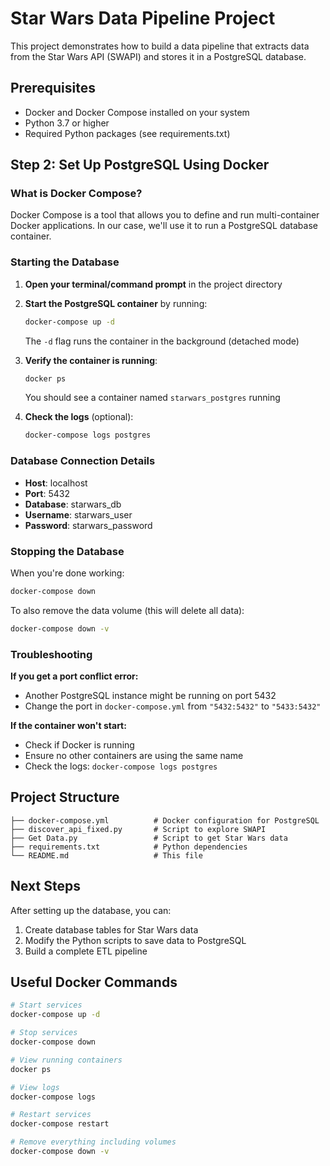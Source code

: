 # Star Wars Data Pipeline Project

This project demonstrates how to build a data pipeline that extracts data from the Star Wars API (SWAPI) and stores it in a PostgreSQL database.

## Prerequisites

- Docker and Docker Compose installed on your system
- Python 3.7 or higher
- Required Python packages (see requirements.txt)

## Step 2: Set Up PostgreSQL Using Docker

### What is Docker Compose?

Docker Compose is a tool that allows you to define and run multi-container Docker applications. In our case, we'll use it to run a PostgreSQL database container.

### Starting the Database

1. **Open your terminal/command prompt** in the project directory
2. **Start the PostgreSQL container** by running:
   ```bash
   docker-compose up -d
   ```
   The `-d` flag runs the container in the background (detached mode)

3. **Verify the container is running**:
   ```bash
   docker ps
   ```
   You should see a container named `starwars_postgres` running

4. **Check the logs** (optional):
   ```bash
   docker-compose logs postgres
   ```

### Database Connection Details

- **Host**: localhost
- **Port**: 5432
- **Database**: starwars_db
- **Username**: starwars_user
- **Password**: starwars_password

### Stopping the Database

When you're done working:
```bash
docker-compose down
```

To also remove the data volume (this will delete all data):
```bash
docker-compose down -v
```

### Troubleshooting

**If you get a port conflict error:**
- Another PostgreSQL instance might be running on port 5432
- Change the port in `docker-compose.yml` from `"5432:5432"` to `"5433:5432"`

**If the container won't start:**
- Check if Docker is running
- Ensure no other containers are using the same name
- Check the logs: `docker-compose logs postgres`

## Project Structure

```
├── docker-compose.yml          # Docker configuration for PostgreSQL
├── discover_api_fixed.py       # Script to explore SWAPI
├── Get Data.py                 # Script to get Star Wars data
├── requirements.txt            # Python dependencies
└── README.md                   # This file
```

## Next Steps

After setting up the database, you can:
1. Create database tables for Star Wars data
2. Modify the Python scripts to save data to PostgreSQL
3. Build a complete ETL pipeline

## Useful Docker Commands

```bash
# Start services
docker-compose up -d

# Stop services
docker-compose down

# View running containers
docker ps

# View logs
docker-compose logs

# Restart services
docker-compose restart

# Remove everything including volumes
docker-compose down -v
```